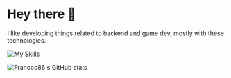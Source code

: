 # Hey there 👋

I like developing things related to backend and game dev, mostly with these technologies.

[![My Skills](https://skillicons.dev/icons?i=python,symfony,php,lua,cs,cpp,postgres,mysql,unity,ts)](https://skillicons.dev)

![Francoo86's GitHub stats](https://github-readme-stats.vercel.app/api?username=francoo86&show_icons=true&theme=merko)

<!--
**Francoo86/Francoo86** is a ✨ _special_ ✨ repository because its `README.md` (this file) appears on your GitHub profile.

Here are some ideas to get you started:

- 🔭 I’m currently working on ...
- 🌱 I’m currently learning ...
- 👯 I’m looking to collaborate on ...
- 🤔 I’m looking for help with ...
- 💬 Ask me about ...
- 📫 How to reach me: ...
- 😄 Pronouns: ...
- ⚡ Fun fact: ...
-->
